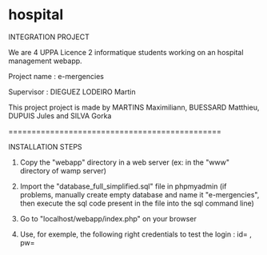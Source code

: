 # hospital
INTEGRATION PROJECT 

We are 4 UPPA Licence 2 informatique students working on an hospital management webapp.

Project name : e-mergencies

Supervisor : DIEGUEZ LODEIRO Martin

This project project is made by MARTINS Maximiliann, BUESSARD Matthieu, DUPUIS Jules and SILVA Gorka

==============================================

INSTALLATION STEPS

1) Copy the "webapp" directory in a web server (ex: in the "www" directory of wamp server)

2) Import the "database_full_simplified.sql" file in phpmyadmin (if problems, manually create empty database and name it "e-mergencies", then execute the sql code present in the file into the sql command line)

3) Go to "localhost/webapp/index.php" on your browser

4) Use, for exemple, the following right credentials to test the login : id= , pw= 




